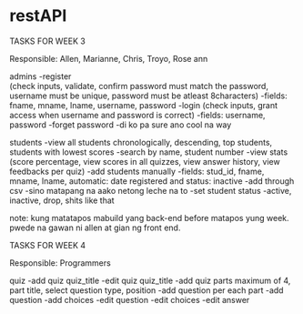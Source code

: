 # restAPI

TASKS FOR WEEK 3

Responsible: Allen, Marianne, Chris, Troyo, Rose ann

admins
	-register  
        (check inputs, validate, confirm password must match the password, username must be unique, password must be atleast 8characters)
        -fields: fname, mname, lname, username, password
	-login
        (check inputs, grant access when username and password is correct)
        -fields: username, password
    -forget password
        -di ko pa sure ano cool na way 
        
students
	-view all students chronologically, descending, top students, students with lowest scores
        -search by name, student number
        -view stats (score percentage, view scores in all quizzes, view answer history, view feedbacks per quiz)
    -add students manually
        -fields: stud_id, fname, mname, lname, automatic: date registered and status: inactive
	-add through csv
        -sino matapang na aako netong leche na to
	-set student status
        -active, inactive, drop, shits like that
        
        
note: kung matatapos mabuild yang back-end before matapos yung week. pwede na gawan ni allen at gian ng front end.

TASKS FOR WEEK 4

Responsible: Programmers

quiz
    -add quiz
        quiz_title
    -edit quiz 
        quiz_title
    -add quiz parts
        maximum of 4, part title, select question type, position
    -add question per each part
        -add question
        -add choices
        -edit question
        -edit choices
        -edit answer
        
        